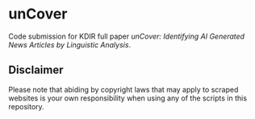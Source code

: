 # unCover

Code submission for KDIR full paper *unCover: Identifying AI Generated News
Articles by Linguistic Analysis*.

## Disclaimer

Please note that abiding by copyright laws that may apply to scraped websites is
your own responsibility when using any of the scripts in this repository.
